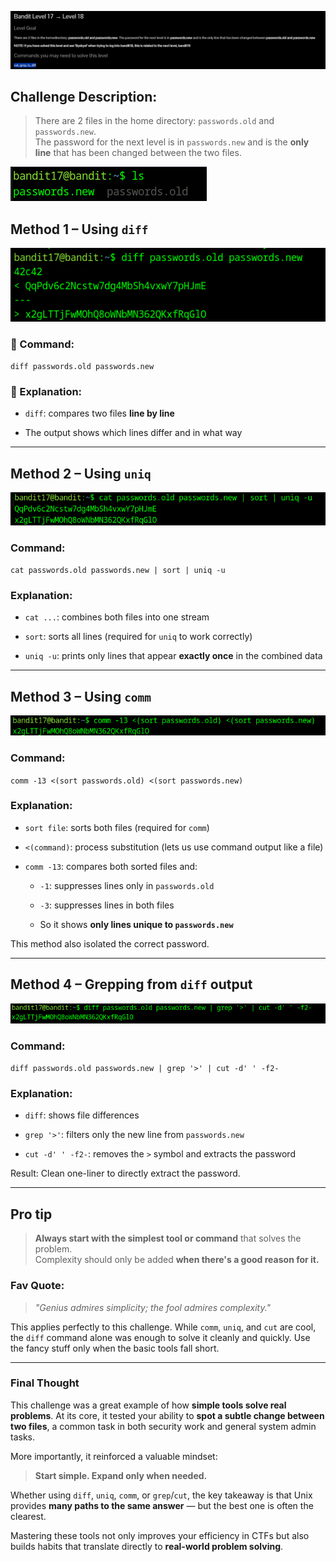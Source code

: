 ![](../../../assets/Pasted%20image%2020250806094646.png)

## Challenge Description:

> There are 2 files in the home directory: `passwords.old` and `passwords.new`.  
> The password for the next level is in `passwords.new` and is the **only line** that has been changed between the two files.

![](../../../assets/Pasted%20image%2020250806095314.png)

## Method 1 – Using `diff`


![](../../../assets/Pasted%20image%2020250806094814.png)

### 🧰 Command:

`diff passwords.old passwords.new`

### 📖 Explanation:

- `diff`: compares two files **line by line**
    
- The output shows which lines differ and in what way

---
## Method 2 – Using `uniq`

![](../../../assets/Pasted%20image%2020250806094927.png)
### Command:

`cat passwords.old passwords.new | sort | uniq -u`

###  Explanation:

- `cat ...`: combines both files into one stream
    
- `sort`: sorts all lines (required for `uniq` to work correctly)
    
- `uniq -u`: prints only lines that appear **exactly once** in the combined data
    
---

## Method 3 – Using `comm`

![](../../../assets/Pasted%20image%2020250806094954.png)
### Command:

`comm -13 <(sort passwords.old) <(sort passwords.new)`

### Explanation:

- `sort file`: sorts both files (required for `comm`)
    
- `<(command)`: process substitution (lets us use command output like a file)
    
- `comm -13`: compares both sorted files and:
    
    - `-1`: suppresses lines only in `passwords.old`
        
    - `-3`: suppresses lines in both files
        
    - So it shows **only lines unique to `passwords.new`**
        

 This method also isolated the correct password.

---

## Method 4 – Grepping from `diff` output

![](../../../assets/Pasted%20image%2020250806094901.png)
### Command:

`diff passwords.old passwords.new | grep '>' | cut -d' ' -f2-`

###  Explanation:

- `diff`: shows file differences
    
- `grep '>'`: filters only the new line from `passwords.new`
    
- `cut -d' ' -f2-`: removes the `>` symbol and extracts the password
    

 Result: Clean one-liner to directly extract the password.

---

## **Pro tip**

>  **Always start with the simplest tool or command** that solves the problem.  
> Complexity should only be added **when there's a good reason for it.**

### Fav Quote:

> _"Genius admires simplicity; the fool admires complexity."_

This applies perfectly to this challenge. While `comm`, `uniq`, and `cut` are cool, the `diff` command alone was enough to solve it cleanly and quickly. Use the fancy stuff only when the basic tools fall short.

---

### Final Thought 

This challenge was a great example of how **simple tools solve real problems**. At its core, it tested your ability to **spot a subtle change between two files**, a common task in both security work and general system admin tasks.

More importantly, it reinforced a valuable mindset:

> **Start simple. Expand only when needed.**

Whether using `diff`, `uniq`, `comm`, or `grep`/`cut`, the key takeaway is that Unix provides **many paths to the same answer** — but the best one is often the clearest.

Mastering these tools not only improves your efficiency in CTFs but also builds habits that translate directly to **real-world problem solving**.